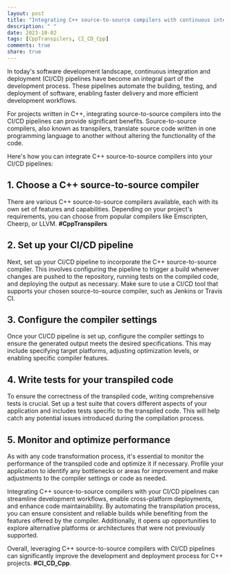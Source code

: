```yaml
---
layout: post
title: "Integrating C++ source-to-source compilers with continuous integration and deployment pipelines"
description: " "
date: 2023-10-02
tags: [CppTranspilers, CI_CD_Cpp]
comments: true
share: true
---
```


In today's software development landscape, continuous integration and deployment (CI/CD) pipelines have become an integral part of the development process. These pipelines automate the building, testing, and deployment of software, enabling faster delivery and more efficient development workflows.

For projects written in C++, integrating source-to-source compilers into the CI/CD pipelines can provide significant benefits. Source-to-source compilers, also known as transpilers, translate source code written in one programming language to another without altering the functionality of the code. 

Here's how you can integrate C++ source-to-source compilers into your CI/CD pipelines:

## 1. Choose a C++ source-to-source compiler
There are various C++ source-to-source compilers available, each with its own set of features and capabilities. Depending on your project's requirements, you can choose from popular compilers like Emscripten, Cheerp, or LLVM. **#CppTranspilers**

## 2. Set up your CI/CD pipeline
Next, set up your CI/CD pipeline to incorporate the C++ source-to-source compiler. This involves configuring the pipeline to trigger a build whenever changes are pushed to the repository, running tests on the compiled code, and deploying the output as necessary. Make sure to use a CI/CD tool that supports your chosen source-to-source compiler, such as Jenkins or Travis CI. 

## 3. Configure the compiler settings
Once your CI/CD pipeline is set up, configure the compiler settings to ensure the generated output meets the desired specifications. This may include specifying target platforms, adjusting optimization levels, or enabling specific compiler features.

## 4. Write tests for your transpiled code
To ensure the correctness of the transpiled code, writing comprehensive tests is crucial. Set up a test suite that covers different aspects of your application and includes tests specific to the transpiled code. This will help catch any potential issues introduced during the compilation process.

## 5. Monitor and optimize performance
As with any code transformation process, it's essential to monitor the performance of the transpiled code and optimize it if necessary. Profile your application to identify any bottlenecks or areas for improvement and make adjustments to the compiler settings or code as needed.

Integrating C++ source-to-source compilers with your CI/CD pipelines can streamline development workflows, enable cross-platform deployments, and enhance code maintainability. By automating the transpilation process, you can ensure consistent and reliable builds while benefiting from the features offered by the compiler. Additionally, it opens up opportunities to explore alternative platforms or architectures that were not previously supported.

Overall, leveraging C++ source-to-source compilers with CI/CD pipelines can significantly improve the development and deployment process for C++ projects. **#CI_CD_Cpp**.